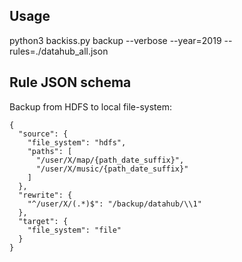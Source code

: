 ## Usage

python3 backiss.py backup --verbose --year=2019 --rules=./datahub_all.json

## Rule JSON schema

Backup from HDFS to local file-system:

```
{
  "source": {
    "file_system": "hdfs",
    "paths": [
      "/user/X/map/{path_date_suffix}",
      "/user/X/music/{path_date_suffix}"
    ]
  },
  "rewrite": {
    "^/user/X/(.*)$": "/backup/datahub/\\1"
  },
  "target": {
    "file_system": "file"
  }
}

```
